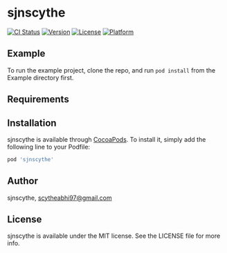 # sjnscythe

[![CI Status](https://img.shields.io/travis/sjnscythe/sjnscythe.svg?style=flat)](https://travis-ci.org/sjnscythe/sjnscythe)
[![Version](https://img.shields.io/cocoapods/v/sjnscythe.svg?style=flat)](https://cocoapods.org/pods/sjnscythe)
[![License](https://img.shields.io/cocoapods/l/sjnscythe.svg?style=flat)](https://cocoapods.org/pods/sjnscythe)
[![Platform](https://img.shields.io/cocoapods/p/sjnscythe.svg?style=flat)](https://cocoapods.org/pods/sjnscythe)

## Example

To run the example project, clone the repo, and run `pod install` from the Example directory first.

## Requirements

## Installation

sjnscythe is available through [CocoaPods](https://cocoapods.org). To install
it, simply add the following line to your Podfile:

```ruby
pod 'sjnscythe'
```

## Author

sjnscythe, scytheabhi97@gmail.com

## License

sjnscythe is available under the MIT license. See the LICENSE file for more info.
